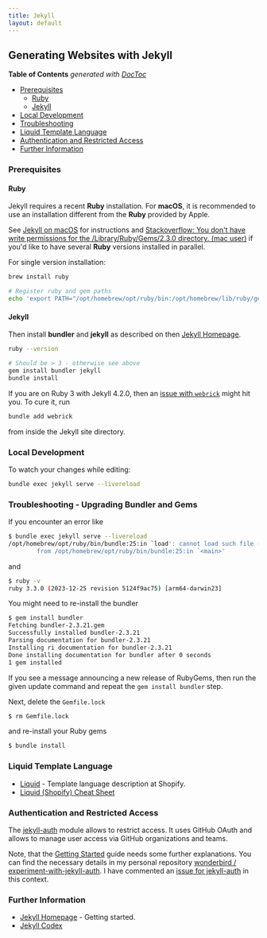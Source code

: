 ```yaml
---
title: Jekyll
layout: default
---
```

## Generating Websites with Jekyll

<!-- doctoc --maxlevel 4 /Users/stefan/source/wonderbird/wonderbird.github.io/_pages/software-crafting/static-websites/jekyll.md -->
<!-- START doctoc generated TOC please keep comment here to allow auto update -->
<!-- DON'T EDIT THIS SECTION, INSTEAD RE-RUN doctoc TO UPDATE -->
**Table of Contents**  *generated with [DocToc](https://github.com/thlorenz/doctoc)*

- [Prerequisites](#prerequisites)
  - [Ruby](#ruby)
  - [Jekyll](#jekyll)
- [Local Development](#local-development)
- [Troubleshooting](#troubleshooting)
- [Liquid Template Language](#liquid-template-language)
- [Authentication and Restricted Access](#authentication-and-restricted-access)
- [Further Information](#further-information)

<!-- END doctoc generated TOC please keep comment here to allow auto update -->

### Prerequisites

#### Ruby

Jekyll requires a recent **Ruby** installation. For **macOS**, it is recommended to use an installation different from the **Ruby** provided by Apple.

See [Jekyll on macOS](https://jekyllrb.com/docs/installation/macos/) for instructions and [Stackoverflow: You don't have write permissions for the /Library/Ruby/Gems/2.3.0 directory. (mac user)](https://stackoverflow.com/questions/51126403/you-dont-have-write-permissions-for-the-library-ruby-gems-2-3-0-directory-ma) if you'd like to have several **Ruby** versions installed in parallel.

For single version installation:

```sh
brew install ruby

# Register ruby and gem paths
echo 'export PATH="/opt/homebrew/opt/ruby/bin:/opt/homebrew/lib/ruby/gems/3.0.0/bin:$PATH"' >> ~/.zshrc
```

#### Jekyll

Then install **bundler** and **jekyll** as described on then [Jekyll Homepage](https://jekyllrb.com/).

```sh
ruby --version

# Should be > 3 - otherwise see above
gem install bundler jekyll
bundle install
```

If you are on Ruby 3 with Jekyll 4.2.0, then an [issue with `webrick`](https://github.com/jekyll/jekyll/issues/8523) might hit you. To cure it, run

```sh
bundle add webrick
```

from inside the Jekyll site directory.

### Local Development

To watch your changes while editing:

```sh
bundle exec jekyll serve --livereload
```

### Troubleshooting - Upgrading Bundler and Gems

If you encounter an error like

```sh
$ bundle exec jekyll serve --livereload
/opt/homebrew/opt/ruby/bin/bundle:25:in `load': cannot load such file -- /opt/homebrew/lib/ruby/gems/3.1.0/gems/bundler-2.3.14/exe/bundle (LoadError)
        from /opt/homebrew/opt/ruby/bin/bundle:25:in `<main>'
```

and

```sh
$ ruby -v     
ruby 3.3.0 (2023-12-25 revision 5124f9ac75) [arm64-darwin23]
```

You might need to re-install the bundler

```sh
$ gem install bundler
Fetching bundler-2.3.21.gem
Successfully installed bundler-2.3.21
Parsing documentation for bundler-2.3.21
Installing ri documentation for bundler-2.3.21
Done installing documentation for bundler after 0 seconds
1 gem installed
```

If you see a message announcing a new release of RubyGems, then run the given update command and repeat the `gem install bundler` step.

Next, delete the `Gemfile.lock`

```sh
$ rm Gemfile.lock
```

and re-install your Ruby gems

```sh
$ bundle install
```

### Liquid Template Language

- [Liquid](https://shopify.github.io/liquid/) - Template language description at Shopify.
- [Liquid (Shopify) Cheat Sheet](https://www.shopify.com/partners/shopify-cheat-sheet)

### Authentication and Restricted Access

The [jekyll-auth](https://github.com/benbalter/jekyll-auth) module allows to restrict access. It uses GitHub OAuth and allows to manage user access via GitHub organizations and teams.

Note, that the [Getting Started](https://github.com/benbalter/jekyll-auth/blob/master/docs/getting-started.md) guide needs some further explanations. You can find the necessary details in my personal repository [wonderbird / experiment-with-jekyll-auth](https://github.com/wonderbird/experiment-with-jekyll-auth). I have commented an [issue for jekyll-auth](https://github.com/benbalter/jekyll-auth/issues/141#issuecomment-870213536) in this context.

### Further Information

- [Jekyll Homepage](https://jekyllrb.com/) - Getting started.
- [Jekyll Codex](https://jekyllcodex.org/)
